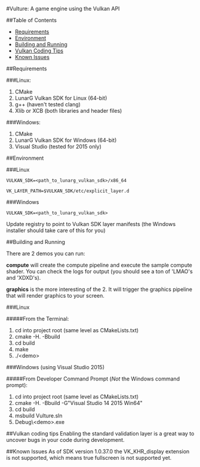 #Vulture: A game engine using the Vulkan API

##Table of Contents
* [Requirements](#requirements)
* [Environment](#environment)
* [Building and Running](#building-and-running)
* [Vulkan Coding Tips](#vulkan-coding-tips)
* [Known Issues](#known-issues)
  
##Requirements

###Linux:

1. CMake
2. LunarG Vulkan SDK for Linux (64-bit)
3. g++ (haven't tested clang)
4. Xlib or XCB (both libraries and header files)

###Windows:

1. CMake
2. LunarG Vulkan SDK for Windows (64-bit)
3. Visual Studio (tested for 2015 only)


##Environment

###Linux

`VULKAN_SDK=<path_to_lunarg_vulkan_sdk>/x86_64`

`VK_LAYER_PATH=$VULKAN_SDK/etc/explicit_layer.d`

###Windows

`VULKAN_SDK=<path_to_lunarg_vulkan_sdk>`

Update registry to point to Vulkan SDK layer manifests (the Windows installer
  should take care of this for you)


##Building and Running

There are 2 demos you can run: 

**compute** will create the compute pipeline and execute the sample compute shader. You can check the logs
for output (you should see a ton of 'LMAO's and 'XDXD's).

**graphics** is the more interesting of the 2. It will trigger the graphics pipeline that will 
render graphics to your screen.

###Linux

#####From the Terminal:
1. cd into project root (same level as CMakeLists.txt)
2. cmake -H. -Bbuild
3. cd build
4. make
5. ./\<demo>

###Windows (using Visual Studio 2015)

#####From Developer Command Prompt (_Not_ the Windows command prompt):
1. cd into project root (same level as CMakeLists.txt)
2. cmake -H. -Bbuild -G"Visual Studio 14 2015 Win64"
3. cd build
4. msbuild Vulture.sln
5. Debug\\\<demo>.exe


##Vulkan coding tips
Enabling the standard validation layer is a great way to uncover bugs in
   your code during development.


##Known Issues
As of SDK version 1.0.37.0 the VK_KHR_display extension is not supported,
   which means true fullscreen is not supported yet.
